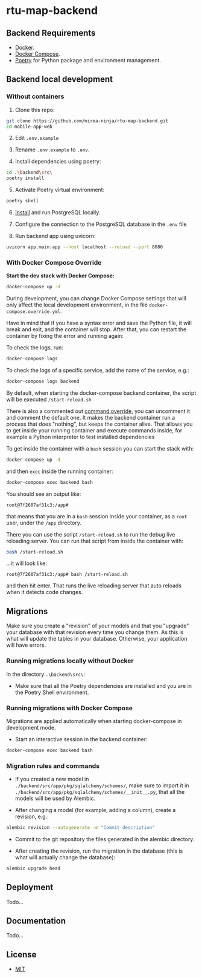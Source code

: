
# rtu-map-backend

## Backend Requirements

* [Docker](https://www.docker.com/).
* [Docker Compose](https://docs.docker.com/compose/install/).
* [Poetry](https://python-poetry.org/) for Python package and environment management.


## Backend local development

### Without containers

1. Clone this repo:

```bash
git clone https://github.com/mirea-ninja/rtu-map-backend.git
cd mobile-app-web
```

2. Edit `.env.example`

3. Rename `.env.example` to `.env`.

4. Install dependencies using poetry:

```bash
cd .\backend\src\
poetry install
```

5. Activate Poetry virtual environment:

```bash
poetry shell
```

6. [Install](https://www.postgresql.org/download/) and run PostgreSQL locally.

8. Configure the connection to the PostgreSQL database in the `.env` file

8. Run backend app using uvicorn:

```bash
uvicorn app.main:app --host localhost --reload --port 8080
```

### With Docker Compose Override

**Start the dev stack with Docker Compose:**

```bash
docker-compose up -d
```

During development, you can change Docker Compose settings that will only affect the local development environment, in the file `docker-compose.override.yml`.

Have in mind that if you have a syntax error and save the Python file, it will break and exit, and the container will stop. After that, you can restart the container by fixing the error and running again:

To check the logs, run:

```bash
docker-compose logs
```

To check the logs of a specific service, add the name of the service, e.g.:

```bash
docker-compose logs backend
```

By default, when starting the docker-compose backend container, the script will be executed `/start-reload.sh `

There is also a commented out [command override](https://github.com/mirea-ninja/mobile-app-web/blob/561997b04c5d0ed2a5c8359c17b49042fe59ac15/docker-compose.override.yml#L67), you can uncomment it and comment the default one. It makes the backend container run a process that does "nothing", but keeps the container alive. That allows you to get inside your running container and execute commands inside, for example a Python interpreter to test installed dependencies

To get inside the container with a `bash` session you can start the stack with:

```bash
docker-compose up -d
```

and then `exec` inside the running container:

```bash
docker-compose exec backend bash
```

You should see an output like:

```console
root@7f2607af31c3:/app#
```

that means that you are in a `bash` session inside your container, as a `root` user, under the `/app` directory.

There you can use the script `/start-reload.sh` to run the debug live reloading server. You can run that script from inside the container with:

```bash
bash /start-reload.sh
```

...it will look like:

```console
root@7f2607af31c3:/app# bash /start-reload.sh
```

and then hit enter. That runs the live reloading server that auto reloads when it detects code changes.

## Migrations

Make sure you create a "revision" of your models and that you "upgrade" your database with that revision every time you change them. As this is what will update the tables in your database. Otherwise, your application will have errors.

### Running migrations locally without Docker

In the directory `.\backend\src\`:
* Make sure that all the Poetry dependencies are installed and you are in the Poetry Shell environment.

### Running migrations with Docker Compose 
Migrations are applied automatically when starting docker-compose in development mode.

* Start an interactive session in the backend container:

```bash
docker-compose exec backend bash
```

### Migration rules and commands
* If you created a new model in `./backend/src/app/pkg/sqlalchemy/schemes/`, make sure to import it in `./backend/src/app/pkg/sqlalchemy/schemes/__init__.py`, that all the models will be used by Alembic.

* After changing a model (for example, adding a column), create a revision, e.g.:

```bash
alembic revision --autogenerate -m "Commit description"
```

* Commit to the git repository the files generated in the alembic directory.

* After creating the revision, run the migration in the database (this is what will actually change the database):

```bash
alembic upgrade head
```

<a name="deployment"></a>

## Deployment

Todo...

<a name="docs"></a>

## Documentation

Todo...

<a name="license"></a>

## License

- [MIT](LICENSE)

